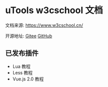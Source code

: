 # uTools w3cschool 文档

文档来源: https://www.w3cschool.cn/

开源地址: [Gitee](https://gitee.com/itldg/utools-lua-doc)  [GitHub](https://github.com/itldg/utools-lua-doc)

## 已发布插件

- Lua 教程
- Less 教程
- Vue.js 2.0 教程
